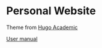 # Personal Website
Theme from [Hugo Academic](https://github.com/wowchemy/starter-hugo-academic)

[User manual](https://wowchemy.com/docs/getting-started/get-started/)

